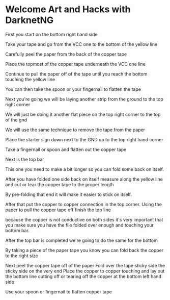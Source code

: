 # Welcome Art and Hacks with DarknetNG

First you start on the bottom right hand side

Take your tape and go from the VCC one to the bottom of the yellow line

Carefully peel the paper from the back of the copper tape

Place the topmost of the copper tape underneath the VCC one line

Continue to pull the paper off of the tape until you reach the bottom touching the yellow line

You can then take the spoon or your fingernail to flatten the tape

Next you're going we will be laying another strip from the ground to the top right corner

We will just be doing it another flat piece on the top right corner to the top of the gnd

We will use the same technique to remove the tape from the paper

Place the starter sign down next to the GND up to the top right hand corner

Take a fingernail or spoon and flatten out the copper tape

Next is the top bar

This one you need to make a bit longer so you can fold some back on itself.

After you have folded one side back on itself measure along the yellow line and cut or tear the copper tape to the proper length

By pre-folding that end it will make it easier to stick on itself.

After that put the copper to copper connection in the top corner. Using the paper to pull the copper tape off finish the top line

because the copper is not conductive on both sides it's very important that you make sure you have the file folded over enough and touching your bottom bar.

After the top bar is completed we're going to do the same for the bottom

By taking a piece of the paper tape you know you can fold back the copper to the right size

Next peel the copper tape off of the paper
Fold over the tape sticky side the sticky side on the very end
Place the copper to copper touching and lay out the bottom line cutting off or tearing off the copper at the bottom left hand side

Use your spoon or fingernail to flatten copper tape
